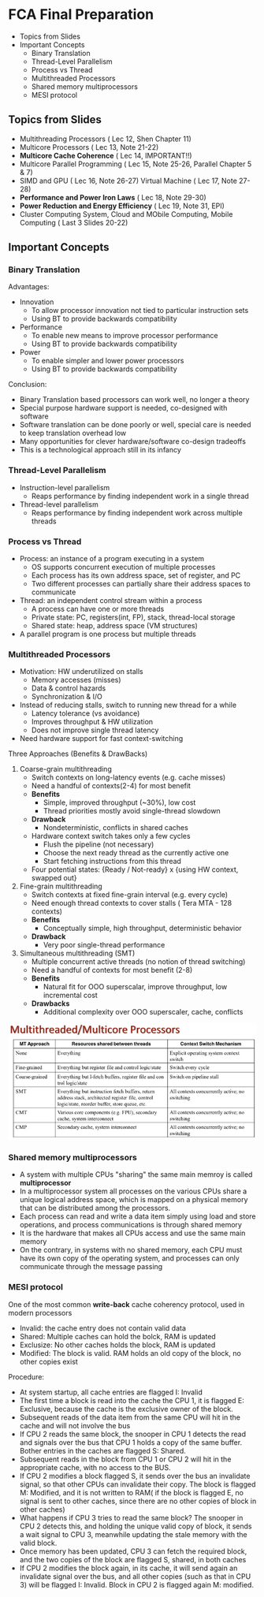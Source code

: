 # FCA Final Preparation

<!-- MarkdownTOC -->

- Topics from Slides
- Important Concepts
	- Binary Translation
	- Thread-Level Parallelism
	- Process vs Thread
	- Multithreaded Processors
	- Shared memory multiprocessors
	- MESI protocol

<!-- /MarkdownTOC -->


## Topics from Slides

- Multithreading Processors ( Lec 12, Shen Chapter 11)
- Multicore Processors ( Lec 13, Note 21-22)
- **Multicore Cache Coherence** ( Lec 14, IMPORTANT!!)
- Multicore Parallel Programming ( Lec 15, Note 25-26, Parallel Chapter 5 & 7)
- SIMD and GPU ( Lec 16, Note 26-27) Virtual Machine ( Lec 17, Note 27-28)
- **Performance and Power Iron Laws** ( Lec 18, Note 29-30)
- **Power Reduction and Energy Efficiency** ( Lec 19, Note 31, EPI)
- Cluster Computing System, Cloud and MObile Computing, Mobile Computing ( Last 3 Slides 20-22)

## Important Concepts

### Binary Translation

Advantages:

+ Innovation
	+ To allow processor innovation not tied to particular instruction sets
	+ Using BT to provide backwards compatibility
+ Performance
	+ To enable new means to improve processor performance
	+ Using BT to provide backwards compatibility
+ Power
	+ To enable simpler and lower power processors
	+ Using BT to provide backwards compatibility


Conclusion:

+ Binary Translation based processors can work well, no longer a theory
+ Special purpose hardware support is needed, co-designed with software
+ Software translation can be done poorly or well, special care is needed to keep translation overhead low
+ Many opportunities for clever hardware/software co-design tradeoffs
+ This is a technological approach still in its infancy

### Thread-Level Parallelism

+ Instruction-level parallelism
	+ Reaps performance by finding independent work in a single thread
+ Thread-level parallelism
	+ Reaps performance by finding independent work across multiple threads

### Process vs Thread

+ Process: an instance of a program executing in a system
	+ OS supports concurrent execution of multiple processes
	+ Each process has its own address space, set of register, and PC
	+ Two different processes can partially share their address spaces to communicate
+ Thread: an independent control stream within a process
	+ A process can have one or more threads
	+ Private state: PC, registers(int, FP), stack, thread-local storage
	+ Shared state: heap, address space (VM structures)
+ A parallel program is one process but multiple threads

### Multithreaded Processors

+ Motivation: HW underutilized on stalls
	+ Memory accesses (misses)
	+ Data & control hazards
	+ Synchronization & I/O
+ Instead of reducing stalls, switch to running new thread for a while
	+ Latency tolerance (vs avoidance)
	+ Improves throughput & HW utilization
	+ Does not improve single thread latency
+ Need hardware support for fast context-switching

Three Approaches (Benefits & DrawBacks)

1. Coarse-grain multithreading
	+ Switch contexts on long-latency events (e.g. cache misses)
	+ Need a handful of contexts(2-4) for most benefit
	+ **Benefits**
		+ Simple, improved throughput (~30%), low cost
		+ Thread priorities mostly avoid single-thread slowdown
	+ **Drawback**
		+ Nondeterministic, conflicts in shared caches
	+ Hardware context switch takes only a few cycles
		+ Flush the pipeline (not necessary)
		+ Choose the next ready thread as the currently active one
		+ Start fetching instructions from this thread
	+ Four potential states: {Ready / Not-ready} x {using HW context, swapped out}
2. Fine-grain multithreading
	+ Switch contexts at fixed fine-grain interval (e.g. every cycle)
	+ Need enough thread contexts to cover stalls ( Tera MTA - 128 contexts)
	+ **Benefits**
		+ Conceptually simple, high throughput, deterministic behavior
	+ **Drawback**
		+ Very poor single-thread performance
3. Simultaneous multithreading (SMT)
	+ Multiple concurrent active threads (no notion of thread switching)
	+ Need a handful of contexts for most benefit (2-8)
	+ **Benefits**
		+ Natural fit for OOO superscalar, improve throughput, low incremental cost
	+ **Drawbacks**
		+ Additional complexity over OOO superscaler, cache, conflicts

![Multithreaded/Multicore Processors Comparison](_resources/p1.jpg)

### Shared memory multiprocessors

+ A system with multiple CPUs "sharing" the same main memroy is called **multiprocessor**
+ In a multiprocessor system all processes on the various CPUs share a unique logical address space, which is mapped on a physical memory that can be distributed among the processors.
+ Each process can read and write a data item simply using load and store operations, and process communications is through shared memory
+ It is the hardware that makes all CPUs access and use the same main memory
+ On the contrary, in systems with no shared memory, each CPU must have its own copy of the operating system, and processes can only communicate through the message passing

### MESI protocol

One of the most common **write-back** cache coherency protocol, used in modern processors

+ Invalid: the cache entry does not contain valid data
+ Shared: Multiple caches can hold the bolck, RAM is updated
+ Exclusize: No other caches holds the block,  RAM is updated
+ Modified: The block is valid. RAM holds an old copy of the block, no other copies exist

Procedure:

+ At system startup, all cache entries are flagged I: Invalid
+ The first time a block is read into the cache the CPU 1, it is flagged E: Exclusive, because the cache is the exclusive owner of the block.
+ Subsequent reads of the data item from the same CPU will hit in the cache and will not involve the bus
+ If CPU 2 reads the same block, the snooper in CPU 1 detects the read and signals over the bus that CPU 1 holds a copy of the same buffer. Bother entries in the caches are flagged S: Shared.
+ Subsequent reads in the block from CPU 1 or CPU 2 will hit in the appropriate cache, with no access to the BUS.
+ If CPU 2 modifies a block flagged S, it sends over the bus an invalidate signal, so that other CPUs can invalidate their copy. The block is flagged M: Modified, and it is not written to RAM( if the block is flagged E, no signal is sent to other caches, since there are no other copies of block in other caches)
+ What happens if CPU 3 tries to read the same block? The snooper in CPU 2 detects this, and holding the unique valid copy of block, it sends a wait signal to CPU 3, meanwhile updating the stale memory with the valid block.
+ Once memory has been updated, CPU 3 can fetch the required block, and the two copies of the block are flagged S, shared, in both caches
+ If CPU 2 modifies the block again, in its cache, it will send again an invalidate signal over the bus, and all other copies (such as that in CPU 3) will be flagged I: Invalid. Block in CPU 2 is flagged again M: modified.

